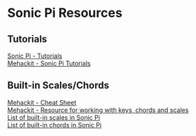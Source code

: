 # Sonic Pi Resources

## Tutorials
[Sonic Pi - Tutorials](https://sonic-pi.net/tutorial.html)</br>
[Mehackit - Sonic Pi Tutorials](https://sonic-pi.mehackit.org/)

## Built-in Scales/Chords
[Mehackit - Cheat Sheet](https://sonic-pi.mehackit.org/exercises/en/10-cheatsheet/01-cheatsheet.html)</br>
[Mehackit - Resource for working with keys, chords and scales](https://sonic-pi.mehackit.org/exercises/en/09-keys-chords-and-scales/01-piano.html)</br>
[List of built-in scales in Sonic Pi](https://www.rubydoc.info/github/samaaron/sonic-pi/SonicPi/Scale)</br>
[List of built-in chords in Sonic Pi](https://www.rubydoc.info/github/samaaron/sonic-pi/SonicPi/Chord)

